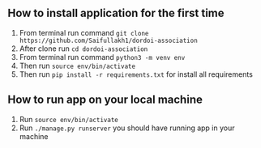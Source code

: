 ## How to install application for the first time

1. From terminal run command `git clone https://github.com/Saifullakh1/dordoi-association`
2. After clone run `cd dordoi-association`
3. From terminal run command `python3 -m venv env`
4. Then run `source env/bin/activate`
5. Then run `pip install -r requirements.txt` for install all requirements

## How to run app on your local machine

1. Run `source env/bin/activate`
2. Run `./manage.py runserver` you should have running app in your machine
